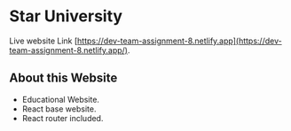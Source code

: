 # Star University

Live website Link [https://dev-team-assignment-8.netlify.app](https://dev-team-assignment-8.netlify.app/).

## About this Website

* Educational Website.
* React base website.
* React router included.